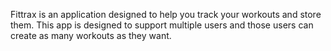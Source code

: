Fittrax is an application designed to help you track your workouts and store them. This app is designed to support multiple users and those users can create as many workouts as they want.
